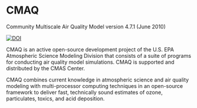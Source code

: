CMAQ
====

Community Multiscale Air Quality Model version 4.7.1 (June 2010)

[![DOI](https://zenodo.org/badge/DOI/10.5281/zenodo.1079879.svg)](https://doi.org/10.5281/zenodo.1079879)

CMAQ is an active open-source development project of the U.S. EPA Atmospheric Science Modeling Division that consists of a suite of programs for conducting air quality model simulations. CMAQ is supported and distributed by the CMAS Center.

CMAQ combines current knowledge in atmospheric science and air quality modeling with multi-processor computing techniques in an open-source framework to deliver fast, technically sound estimates of ozone, particulates, toxics, and acid deposition.


